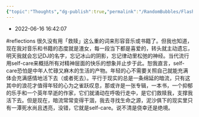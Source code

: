 ```yaml
---
{"topic":"Thoughts","dg-publish":true,"permalink":"/RandomBubbles/FlashThoughts/2022-06-16/","dgPassFrontmatter":true,"noteIcon":""}
---
```



- 2022-06-16 16:42:07

#reflections 很久没有用「救赎」这么重的词来形容音乐或书籍了。但我也知道，现在我对音乐和书籍的态度就是渣女，每一段当下都是喜爱的，转头就主动遗忘，明天我就会忘记DJ的名字，忘记冰山的阴影，忘记律动里松弛的神经。当代流行用self-care来概括所有对精神层面的快乐的想象并止步于此。恕我直言，self-care恐怕是中年人忙碌又麻木的生活的产物。年轻的心不需要关照自己就能充满体会充满感情地活下去（或者死去）。平行于现实的总是一条绵延的暗流，只有这其中的浪花才值得年轻的心为之雀跃叹息，那或许是一张专辑，一本书，一个抑郁的乐手和一个英年早逝的作家，它们就涌动在呼吸行走中，是它们救赎我，支撑我活下去。但是现在，暗流常常变得干涸，我去寻找生命之源，泥沙俱下的现实里只有一潭死水尚且透亮，没错，它就是self-care。说不清是侥幸还是绝境。
